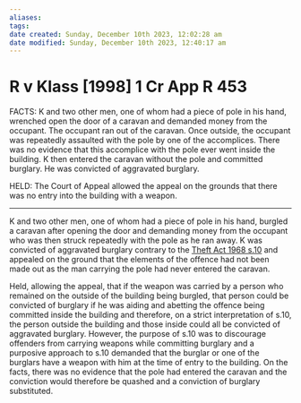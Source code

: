 ```yaml
---
aliases: 
tags: 
date created: Sunday, December 10th 2023, 12:02:28 am
date modified: Sunday, December 10th 2023, 12:40:17 am
---
```


# R v Klass [1998] 1 Cr App R 453

FACTS: K and two other men, one of whom had a piece of pole in his hand, wrenched open the door of a caravan and demanded money from the occupant. The occupant ran out of the caravan. Once outside, the occupant was repeatedly assaulted with the pole by one of the accomplices. There was no evidence that this accomplice with the pole ever went inside the building. K then entered the caravan without the pole and committed burglary. He was convicted of aggravated burglary.

HELD: The Court of Appeal allowed the appeal on the grounds that there was no entry into the building with a weapon.

---

K and two other men, one of whom had a piece of pole in his hand, burgled a caravan after opening the door and demanding money from the occupant who was then struck repeatedly with the pole as he ran away. K was convicted of aggravated burglary contrary to the [Theft Act 1968 s.10](https://uk.westlaw.com/Document/IDF6B4B61E44811DA8D70A0E70A78ED65/View/FullText.html?originationContext=document&transitionType=DocumentItem&ppcid=e6f08d36d07749678f00a03a09258662&contextData=(sc.Default)) and appealed on the ground that the elements of the offence had not been made out as the man carrying the pole had never entered the caravan.

Held, allowing the appeal, that if the weapon was carried by a person who remained on the outside of the building being burgled, that person could be convicted of burglary if he was aiding and abetting the offence being committed inside the building and therefore, on a strict interpretation of s.10, the person outside the building and those inside could all be convicted of aggravated burglary. However, the purpose of s.10 was to discourage offenders from carrying weapons while committing burglary and a purposive approach to s.10 demanded that the burglar or one of the burglars have a weapon with him at the time of entry to the building. On the facts, there was no evidence that the pole had entered the caravan and the conviction would therefore be quashed and a conviction of burglary substituted.

